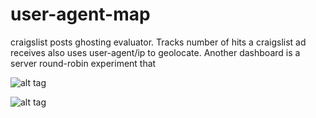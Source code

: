 user-agent-map
==============

craigslist posts ghosting evaluator. Tracks number of hits a craigslist ad receives also uses user-agent/ip to geolocate.  Another dashboard is a server round-robin experiment that 


![alt tag](http://i.imgur.com/fGllO4Z.png)



![alt tag](http://i.imgur.com/ZKfMIbE.png)
